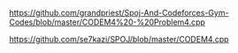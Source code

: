 https://github.com/grandpriest/Spoj-And-Codeforces-Gym-Codes/blob/master/CODEM4%20-%20Problem4.cpp

https://github.com/se7kazi/SPOJ/blob/master/CODEM4.cpp

